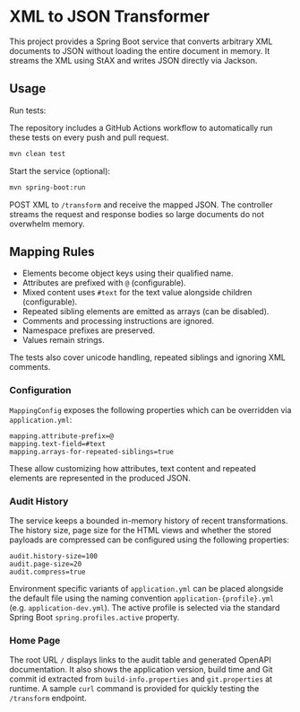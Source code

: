 # XML to JSON Transformer

This project provides a Spring Boot service that converts arbitrary XML documents to JSON without loading the entire document in memory. It streams the XML using StAX and writes JSON directly via Jackson.

## Usage

Run tests:

The repository includes a GitHub Actions workflow to automatically run these tests on every push and pull request.

```bash
mvn clean test
```

Start the service (optional):

```bash
mvn spring-boot:run
```

POST XML to `/transform` and receive the mapped JSON. The controller streams the request and response bodies so large documents do not overwhelm memory.

## Mapping Rules

* Elements become object keys using their qualified name.
* Attributes are prefixed with `@` (configurable).
* Mixed content uses `#text` for the text value alongside children (configurable).
* Repeated sibling elements are emitted as arrays (can be disabled).
* Comments and processing instructions are ignored.
* Namespace prefixes are preserved.
* Values remain strings.

The tests also cover unicode handling, repeated siblings and ignoring XML comments.

### Configuration

`MappingConfig` exposes the following properties which can be overridden via `application.yml`:

```
mapping.attribute-prefix=@
mapping.text-field=#text
mapping.arrays-for-repeated-siblings=true
```

These allow customizing how attributes, text content and repeated elements are represented in the produced JSON.

### Audit History

The service keeps a bounded in-memory history of recent transformations. The history size,
page size for the HTML views and whether the stored payloads are compressed can be configured
using the following properties:

```
audit.history-size=100
audit.page-size=20
audit.compress=true
```

Environment specific variants of `application.yml` can be placed alongside the default file
using the naming convention `application-{profile}.yml` (e.g. `application-dev.yml`). The active
profile is selected via the standard Spring Boot `spring.profiles.active` property.

### Home Page

The root URL `/` displays links to the audit table and generated OpenAPI documentation.
It also shows the application version, build time and Git commit id extracted from
`build-info.properties` and `git.properties` at runtime. A sample `curl` command is
provided for quickly testing the `/transform` endpoint.

